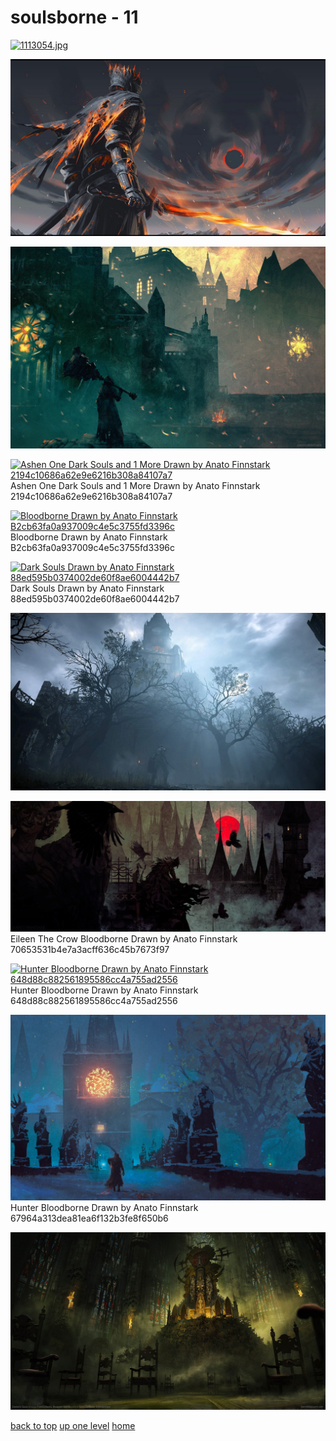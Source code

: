 # soulsborne - 11
[![1113054.jpg](/desktop/soulsborne/1113054.jpg "1113054.jpg")](https://raw.githubusercontent.com/buckmanc/wallpapers/main/desktop/soulsborne/1113054.jpg)

[![20240113_095357.jpg](/desktop/soulsborne/20240113_095357.jpg "20240113_095357.jpg")](https://raw.githubusercontent.com/buckmanc/wallpapers/main/desktop/soulsborne/20240113_095357.jpg)

[![anato-finnstark-web-petit (7).jpg](/desktop/soulsborne/anato-finnstark-web-petit%20(7).jpg "anato-finnstark-web-petit (7).jpg")](https://raw.githubusercontent.com/buckmanc/wallpapers/main/desktop/soulsborne/anato-finnstark-web-petit%20(7).jpg)

[![ Ashen One Dark Souls and 1 More Drawn by Anato Finnstark 2194c10686a62e9e6216b308a84107a7](/desktop/soulsborne/ashen_one_dark_souls_and_1_more_drawn_by_anato_finnstark__2194c10686a62e9e6216b308a84107a7.png " Ashen One Dark Souls and 1 More Drawn by Anato Finnstark 2194c10686a62e9e6216b308a84107a7")](https://raw.githubusercontent.com/buckmanc/wallpapers/main/desktop/soulsborne/ashen_one_dark_souls_and_1_more_drawn_by_anato_finnstark__2194c10686a62e9e6216b308a84107a7.png)\
 Ashen One Dark Souls and 1 More Drawn by Anato Finnstark 2194c10686a62e9e6216b308a84107a7

[![ Bloodborne Drawn by Anato Finnstark B2cb63fa0a937009c4e5c3755fd3396c](/desktop/soulsborne/bloodborne_drawn_by_anato_finnstark__b2cb63fa0a937009c4e5c3755fd3396c.png " Bloodborne Drawn by Anato Finnstark B2cb63fa0a937009c4e5c3755fd3396c")](https://raw.githubusercontent.com/buckmanc/wallpapers/main/desktop/soulsborne/bloodborne_drawn_by_anato_finnstark__b2cb63fa0a937009c4e5c3755fd3396c.png)\
 Bloodborne Drawn by Anato Finnstark B2cb63fa0a937009c4e5c3755fd3396c

[![ Dark Souls Drawn by Anato Finnstark 88ed595b0374002de60f8ae6004442b7](/desktop/soulsborne/dark_souls_drawn_by_anato_finnstark__88ed595b0374002de60f8ae6004442b7.png " Dark Souls Drawn by Anato Finnstark 88ed595b0374002de60f8ae6004442b7")](https://raw.githubusercontent.com/buckmanc/wallpapers/main/desktop/soulsborne/dark_souls_drawn_by_anato_finnstark__88ed595b0374002de60f8ae6004442b7.png)\
 Dark Souls Drawn by Anato Finnstark 88ed595b0374002de60f8ae6004442b7

[![demon-souls-remake-volumetric-fog.jpg](/desktop/soulsborne/demon-souls-remake-volumetric-fog.jpg "demon-souls-remake-volumetric-fog.jpg")](https://raw.githubusercontent.com/buckmanc/wallpapers/main/desktop/soulsborne/demon-souls-remake-volumetric-fog.jpg)

[![ Eileen The Crow Bloodborne Drawn by Anato Finnstark 70653531b4e7a3acff636c45b7673f97](/desktop/soulsborne/eileen_the_crow_bloodborne_drawn_by_anato_finnstark__70653531b4e7a3acff636c45b7673f97.jpg " Eileen The Crow Bloodborne Drawn by Anato Finnstark 70653531b4e7a3acff636c45b7673f97")](https://raw.githubusercontent.com/buckmanc/wallpapers/main/desktop/soulsborne/eileen_the_crow_bloodborne_drawn_by_anato_finnstark__70653531b4e7a3acff636c45b7673f97.jpg)\
 Eileen The Crow Bloodborne Drawn by Anato Finnstark 70653531b4e7a3acff636c45b7673f97

[![ Hunter Bloodborne Drawn by Anato Finnstark 648d88c882561895586cc4a755ad2556](/desktop/soulsborne/hunter_bloodborne_drawn_by_anato_finnstark__648d88c882561895586cc4a755ad2556.jpg " Hunter Bloodborne Drawn by Anato Finnstark 648d88c882561895586cc4a755ad2556")](https://raw.githubusercontent.com/buckmanc/wallpapers/main/desktop/soulsborne/hunter_bloodborne_drawn_by_anato_finnstark__648d88c882561895586cc4a755ad2556.jpg)\
 Hunter Bloodborne Drawn by Anato Finnstark 648d88c882561895586cc4a755ad2556

[![ Hunter Bloodborne Drawn by Anato Finnstark 67964a313dea81ea6f132b3fe8f650b6](/desktop/soulsborne/hunter_bloodborne_drawn_by_anato_finnstark__67964a313dea81ea6f132b3fe8f650b6.jpg " Hunter Bloodborne Drawn by Anato Finnstark 67964a313dea81ea6f132b3fe8f650b6")](https://raw.githubusercontent.com/buckmanc/wallpapers/main/desktop/soulsborne/hunter_bloodborne_drawn_by_anato_finnstark__67964a313dea81ea6f132b3fe8f650b6.jpg)\
 Hunter Bloodborne Drawn by Anato Finnstark 67964a313dea81ea6f132b3fe8f650b6

[![wallpaper_demons_souls_2020_03_1920x1080.jpg](/desktop/soulsborne/wallpaper_demons_souls_2020_03_1920x1080.jpg "wallpaper_demons_souls_2020_03_1920x1080.jpg")](https://raw.githubusercontent.com/buckmanc/wallpapers/main/desktop/soulsborne/wallpaper_demons_souls_2020_03_1920x1080.jpg)



[back to top](#)
[up one level](/desktop/README.MD)
[home](/)
